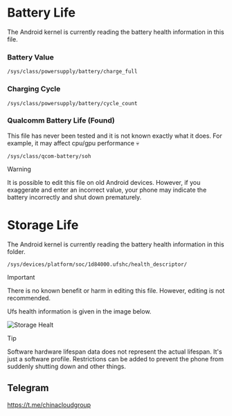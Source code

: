 # Battery Life
The Android kernel is currently reading the battery health information in this file.

### Battery Value
```
/sys/class/powersupply/battery/charge_full
```
### Charging Cycle
```
/sys/class/powersupply/battery/cycle_count
```
### Qualcomm Battery Life (Found)
This file has never been tested and it is not known exactly what it does. For example, it may affect cpu/gpu performance 💀
```
/sys/class/qcom-battery/soh
```
> [!WARNING]
> It is possible to edit this file on old Android devices. However, if you exaggerate and enter an incorrect value, your phone may indicate the battery incorrectly and shut down prematurely.

# Storage Life
The Android kernel is currently reading the battery health information in this folder.
```
/sys/devices/platform/soc/1d84000.ufshc/health_descriptor/
```
> [!IMPORTANT]
> There is no known benefit or harm in editing this file. However, editing is not recommended.

Ufs health information is given in the image below.

![Storage Healt](https://raw.githubusercontent.com/tryigit/AndroidHealth/main/IMG_20240126_022748_336.jpg)

> [!TIP]
> Software hardware lifespan data does not represent the actual lifespan. It's just a software profile. Restrictions can be added to prevent the phone from suddenly shutting down and other things.

## Telegram
https://t.me/chinacloudgroup
